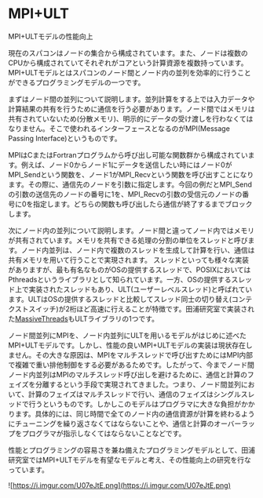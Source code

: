 # MPI+ULT

MPI+ULTモデルの性能向上

現在のスパコンはノードの集合から構成されています。また、ノードは複数のCPUから構成されていてそれぞれがコアという計算資源を複数持っています。MPI+ULTモデルとはスパコンのノード間とノード内の並列を効率的に行うことができるプログラミングモデルの一つです。

まずはノード間の並列について説明します。並列計算をする上では入力データや計算結果の共有を行うために通信を行う必要があります。ノード間ではメモリは共有されていないため(分散メモリ)、明示的にデータの受け渡しを行わなくてはなりません。そこで使われるインターフェースとなるのがMPI(Message
Passing Interface)というものです。

MPIはCまたはFortranプログラムから呼び出し可能な関数群から構成されています。例えば、ノード0からノード1にデータを送信したい時にはノード0がMPI_Sendという関数を、ノード1がMPI_Recvという関数を呼び出すことになります。その際に、通信先のノードを引数に指定します。今回の例だとMPI_Sendの引数の送信先のノードの番号に1を、MPI_Recvの引数の受信元のノードの番号に0を指定します。どちらの関数も呼び出したら通信が終了するまでブロックします。

次にノード内の並列について説明します。ノード間と違ってノード内ではメモリが共有されています。メモリを共有できる処理の分割の単位をスレッドと呼びます。ノード内並列は、ノード内で複数のスレッドを生成して計算を行い、通信は共有メモリを用いて行うことで実現されます。
スレッドといっても様々な実装がありますが、最も有名なものがOSの提供するスレッドで、POSIXにおいてはPthreadsというライブラリとして知られています。一方、OSの提供するスレッド上で実装されたスレッドもあり、ULT(ユーザーレベルスレッド)と呼ばれています。ULTはOSの提供するスレッドと比較してスレッド同士の切り替え(コンテクストスイッチ)が2桁ほど高速に行えることが特徴です。田浦研究室で実装された[MassiveThreads](massivethreads.md)もULTライブラリの1つです。

ノード間並列にMPIを、ノード内並列にULTを用いるモデルがはじめに述べたMPI+ULTモデルです。しかし、性能の良いMPI+ULTモデルの実装は現状存在しません。その大きな原因は、MPIをマルチスレッドで呼び出すためにはMPI内部で複雑で重い排他制御をする必要があるためです。したがって、今までノード間ノード内並列はMPIのマルチスレッド呼び出しを避けるために、通信と計算のフェイズを分離するという手段で実現されてきました。つまり、ノード間並列において、計算のフェイズはマルチスレッドで行い、通信のフェイズはシングルスレッドで行うというものです。しかしこのモデルはプログラマに大きな負担がかかります。具体的には、同じ時間で全てのノード内の通信資源が計算を終わるようにチューニングを繰り返さなくてはならないことや、通信と計算のオーバーラップをプログラマが指示しなくてはならないことなどです。

性能とプログラミングの容易さを兼ね備えたプログラミングモデルとして、田浦研究室ではMPI+ULTモデルを有望なモデルと考え、その性能向上の研究を行なっています。

![https://i.imgur.com/U07eJtE.png](https://i.imgur.com/U07eJtE.png)

